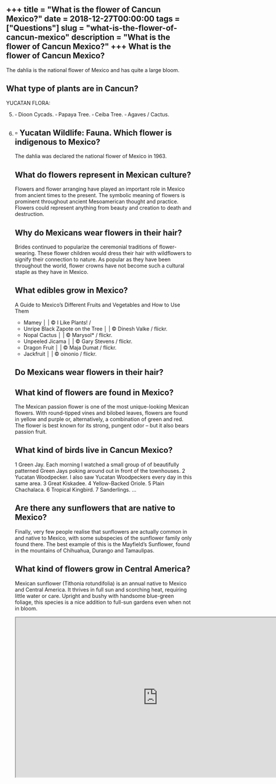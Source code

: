 +++
title = "What is the flower of Cancun Mexico?"
date = 2018-12-27T00:00:00
tags = ["Questions"]
slug = "what-is-the-flower-of-cancun-mexico"
description = "What is the flower of Cancun Mexico?"
+++
What is the flower of Cancun Mexico?
------------------------------------

The dahlia is the national flower of Mexico and has quite a large bloom.

What type of plants are in Cancun?
----------------------------------

YUCATAN FLORA:

5. ▫ Dioon Cycads. ▫ Papaya Tree. ▫ Ceiba Tree. ▫ Agaves / Cactus.
6. ▫ Yucatan Wildlife: Fauna. Which flower is indigenous to Mexico?
    -------------------------------------
    
    The dahlia was declared the national flower of Mexico in 1963.
    
    What do flowers represent in Mexican culture?
    ---------------------------------------------
    
    Flowers and flower arranging have played an important role in Mexico from ancient times to the present. The symbolic meaning of flowers is prominent throughout ancient Mesoamerican thought and practice. Flowers could represent anything from beauty and creation to death and destruction.
    
    Why do Mexicans wear flowers in their hair?
    -------------------------------------------
    
    Brides continued to popularize the ceremonial traditions of flower-wearing. These flower children would dress their hair with wildflowers to signify their connection to nature. As popular as they have been throughout the world, flower crowns have not become such a cultural staple as they have in Mexico.
    
    What edibles grow in Mexico?
    ----------------------------
    
    A Guide to Mexico’s Different Fruits and Vegetables and How to Use Them
    
    
    - Mamey │ | © I Like Plants! /
    - Unripe Black Zapote on the Tree │ | © Dinesh Valke / flickr.
    - Nopal Cactus │ | © Marysol\* / flickr.
    - Unpeeled Jicama │ | © Gary Stevens / flickr.
    - Dragon Fruit │ | © Maja Dumat / flickr.
    - Jackfruit │ | © oinonio / flickr.
    
    Do Mexicans wear flowers in their hair?
    ---------------------------------------
    
    What kind of flowers are found in Mexico?
    -----------------------------------------
    
    The Mexican passion flower is one of the most unique-looking Mexican flowers. With round-tipped vines and bilobed leaves, flowers are found in yellow and purple or, alternatively, a combination of green and red. The flower is best known for its strong, pungent odor – but it also bears passion fruit.
    
    What kind of birds live in Cancun Mexico?
    -----------------------------------------
    
    1 Green Jay. Each morning I watched a small group of of beautifully patterned Green Jays poking around out in front of the townhouses. 2 Yucatan Woodpecker. I also saw Yucatan Woodpeckers every day in this same area. 3 Great Kiskadee. 4 Yellow-Backed Oriole. 5 Plain Chachalaca. 6 Tropical Kingbird. 7 Sanderlings. …
    
    Are there any sunflowers that are native to Mexico?
    ---------------------------------------------------
    
    Finally, very few people realise that sunflowers are actually common in and native to Mexico, with some subspecies of the sunflower family only found there. The best example of this is the Mayfield’s Sunflower, found in the mountains of Chihuahua, Durango and Tamaulipas.
    
    What kind of flowers grow in Central America?
    ---------------------------------------------
    
    Mexican sunflower (Tithonia rotundifolia) is an annual native to Mexico and Central America. It thrives in full sun and scorching heat, requiring little water or care. Upright and bushy with handsome blue-green foliage, this species is a nice addition to full-sun gardens even when not in bloom.
    
    <iframe allow="accelerometer; autoplay; clipboard-write; encrypted-media; gyroscope; picture-in-picture" allowfullscreen="" class="__youtube_prefs__  epyt-is-override  no-lazyload" data-no-lazy="1" data-origheight="433" data-origwidth="770" data-skipgform_ajax_framebjll="" height="433" id="_ytid_67982" loading="lazy" src="https://www.youtube.com/embed/C9ZmptNa6iU?enablejsapi=1&autoplay=0&cc_load_policy=0&cc_lang_pref=&iv_load_policy=1&loop=0&modestbranding=0&rel=1&fs=1&playsinline=0&autohide=2&theme=dark&color=red&controls=1&" title="YouTube player" width="770"></iframe>